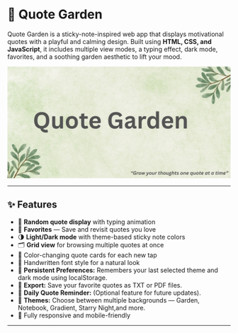 # 🌿 Quote Garden

Quote Garden is a sticky-note-inspired web app that displays motivational quotes with a playful and calming design. Built using **HTML, CSS, and JavaScript**, it includes multiple view modes, a typing effect, dark mode, favorites, and a soothing garden aesthetic to lift your mood.

![Banner](banner.png)

---

## ✨ Features

- 🎲 **Random quote display** with typing animation
- 💾 **Favorites** — Save and revisit quotes you love
- 🌗 **Light/Dark mode** with theme-based sticky note colors
- 🗂️ **Grid view** for browsing multiple quotes at once
- 🎨 Color-changing quote cards for each new tap
- 🧠 Handwritten font style for a natural look
- 💾 **Persistent Preferences:** Remembers your last selected theme and dark mode using localStorage.
- 📂 **Export:** Save your favorite quotes as TXT or PDF files.
- 🔔 **Daily Quote Reminder:** (Optional feature for future updates).
- 🎨 **Themes:** Choose between multiple backgrounds — Garden, Notebook, Gradient, Starry Night,and more.
- 📱 Fully responsive and mobile-friendly

---

